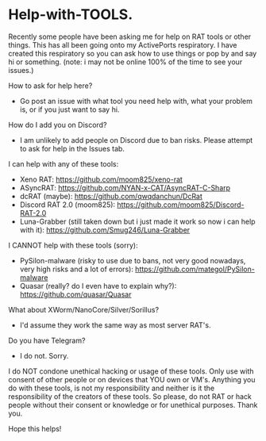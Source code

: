 # Help-with-TOOLS.
Recently some people have been asking me for help on RAT tools or other things. This has all been going onto my ActivePorts respiratory. I have created this respiratory so you can ask how to use things or pop by and say hi or something. (note: i may not be online 100% of the time to see your issues.)

How to ask for help here?
- Go post an issue with what tool you need help with, what your problem is, or if you just want to say hi.

How do I add you on Discord?
- I am unlikely to add people on Discord due to ban risks. Please attempt to ask for help in the Issues tab.

I can help with any of these tools:

- Xeno RAT: https://github.com/moom825/xeno-rat
- ASyncRAT: https://github.com/NYAN-x-CAT/AsyncRAT-C-Sharp
- dcRAT (maybe): https://github.com/qwqdanchun/DcRat
- Discord RAT 2.0 (moom825): https://github.com/moom825/Discord-RAT-2.0
- Luna-Grabber (still taken down but i just made it work so now i can help with it): https://github.com/Smug246/Luna-Grabber

I CANNOT help with these tools (sorry):

- PySilon-malware (risky to use due to bans, not very good nowadays, very high risks and a lot of errors): https://github.com/mategol/PySilon-malware
- Quasar (really? do I even have to explain why?): https://github.com/quasar/Quasar

What about XWorm/NanoCore/Silver/Sorillus?
- I'd assume they work the same way as most server RAT's.

Do you have Telegram?
- I do not. Sorry.

I do NOT condone unethical hacking or usage of these tools. Only use with consent of other people or on devices that YOU own or VM's. Anything you do with these tools, is not my responsibility and neither is it the responsibility of the creators of these tools. So please, do not RAT or hack people without their consent or knowledge or for unethical purposes. Thank you.

Hope this helps!
